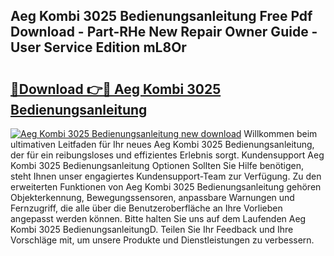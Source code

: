 ## Aeg Kombi 3025 Bedienungsanleitung Free Pdf Download - Part-RHe New Repair Owner Guide - User Service Edition mL8Or

# <h2><a href="http://df3v6l1.blite.top/?on=Aeg+Kombi+3025+Bedienungsanleitung">🔗Download 👉🔴 Aeg Kombi 3025 Bedienungsanleitung</a></h2>

[![Aeg Kombi 3025 Bedienungsanleitung new download](https://i.imgur.com/lujVjoI.png)](http://df3v6l1.blite.top/?on=Aeg+Kombi+3025+Bedienungsanleitung)
Willkommen beim ultimativen Leitfaden für Ihr neues Aeg Kombi 3025 Bedienungsanleitung, der für ein reibungsloses und effizientes Erlebnis sorgt. Kundensupport Aeg Kombi 3025 Bedienungsanleitung Optionen Sollten Sie Hilfe benötigen, steht Ihnen unser engagiertes Kundensupport-Team zur Verfügung. Zu den erweiterten Funktionen von Aeg Kombi 3025 Bedienungsanleitung gehören Objekterkennung, Bewegungssensoren, anpassbare Warnungen und Fernzugriff, die alle über die Benutzeroberfläche an Ihre Vorlieben angepasst werden können. Bitte halten Sie uns auf dem Laufenden Aeg Kombi 3025 BedienungsanleitungD. Teilen Sie Ihr Feedback und Ihre Vorschläge mit, um unsere Produkte und Dienstleistungen zu verbessern.
